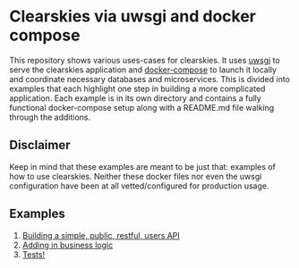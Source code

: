 # Clearskies via uwsgi and docker compose

This repository shows various uses-cases for clearskies.  It uses [uwsgi](https://uwsgi-docs.readthedocs.io/en/latest/WSGIquickstart.html) to serve the clearskies application and [docker-compose](https://docs.docker.com/compose/) to launch it locally and coordinate necessary databases and microservices.  This is divided into examples that each highlight one step in building a more complicated application. Each example is in its own directory and contains a fully functional docker-compose setup along with a README.md file walking through the additions.

## Disclaimer

Keep in mind that these examples are meant to be just that: examples of how to use clearskies.  Neither these docker files nor even the uwsgi configuration have been at all vetted/configured for production usage.

## Examples

 1. [Building a simple, public, restful, users API](./example_1_restful_users)
 2. [Adding in business logic](./example_2_business_logic)
 3. [Tests!](./example_3_tests)
